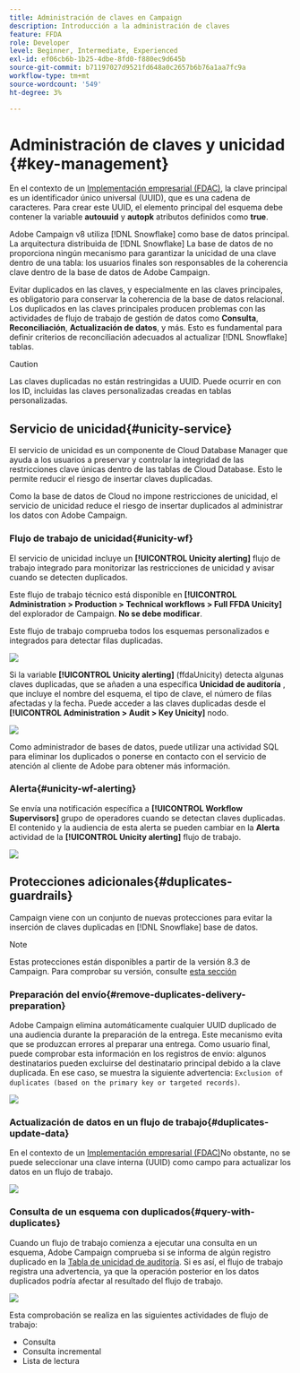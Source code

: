 ```yaml
---
title: Administración de claves en Campaign
description: Introducción a la administración de claves
feature: FFDA
role: Developer
level: Beginner, Intermediate, Experienced
exl-id: ef06cb6b-1b25-4dbe-8fd0-f880ec9d645b
source-git-commit: b71197027d9521fd648a0c2657b6b76a1aa7fc9a
workflow-type: tm+mt
source-wordcount: '549'
ht-degree: 3%

---
```


# Administración de claves y unicidad {#key-management}

En el contexto de un [Implementación empresarial (FDAC)](enterprise-deployment.md), la clave principal es un identificador único universal (UUID), que es una cadena de caracteres. Para crear este UUID, el elemento principal del esquema debe contener la variable **autouuid** y **autopk** atributos definidos como **true**.

Adobe Campaign v8 utiliza [!DNL Snowflake] como base de datos principal. La arquitectura distribuida de [!DNL Snowflake] La base de datos de no proporciona ningún mecanismo para garantizar la unicidad de una clave dentro de una tabla: los usuarios finales son responsables de la coherencia clave dentro de la base de datos de Adobe Campaign.

Evitar duplicados en las claves, y especialmente en las claves principales, es obligatorio para conservar la coherencia de la base de datos relacional. Los duplicados en las claves principales producen problemas con las actividades de flujo de trabajo de gestión de datos como **Consulta**, **Reconciliación**, **Actualización de datos**, y más. Esto es fundamental para definir criterios de reconciliación adecuados al actualizar [!DNL Snowflake] tablas.


>[!CAUTION]
>
>Las claves duplicadas no están restringidas a UUID. Puede ocurrir en con los ID, incluidas las claves personalizadas creadas en tablas personalizadas.


## Servicio de unicidad{#unicity-service}

El servicio de unicidad es un componente de Cloud Database Manager que ayuda a los usuarios a preservar y controlar la integridad de las restricciones clave únicas dentro de las tablas de Cloud Database. Esto le permite reducir el riesgo de insertar claves duplicadas.

Como la base de datos de Cloud no impone restricciones de unicidad, el servicio de unicidad reduce el riesgo de insertar duplicados al administrar los datos con Adobe Campaign.

### Flujo de trabajo de unicidad{#unicity-wf}

El servicio de unicidad incluye un **[!UICONTROL Unicity alerting]** flujo de trabajo integrado para monitorizar las restricciones de unicidad y avisar cuando se detecten duplicados.

Este flujo de trabajo técnico está disponible en **[!UICONTROL Administration > Production > Technical workflows > Full FFDA Unicity]** del explorador de Campaign. **No se debe modificar**.

Este flujo de trabajo comprueba todos los esquemas personalizados e integrados para detectar filas duplicadas.

![](assets/unicity-alerting-wf.png)

Si la variable **[!UICONTROL Unicity alerting]** (ffdaUnicity) detecta algunas claves duplicadas, que se añaden a una específica **Unicidad de auditoría** , que incluye el nombre del esquema, el tipo de clave, el número de filas afectadas y la fecha. Puede acceder a las claves duplicadas desde el **[!UICONTROL Administration > Audit > Key Unicity]** nodo.

![](assets/unicity-table.png)

Como administrador de bases de datos, puede utilizar una actividad SQL para eliminar los duplicados o ponerse en contacto con el servicio de atención al cliente de Adobe para obtener más información.

### Alerta{#unicity-wf-alerting}

Se envía una notificación específica a **[!UICONTROL Workflow Supervisors]** grupo de operadores cuando se detectan claves duplicadas. El contenido y la audiencia de esta alerta se pueden cambiar en la **Alerta** actividad de la **[!UICONTROL Unicity alerting]** flujo de trabajo.

![](assets/wf-alert-activity.png)


## Protecciones adicionales{#duplicates-guardrails}

Campaign viene con un conjunto de nuevas protecciones para evitar la inserción de claves duplicadas en [!DNL Snowflake] base de datos.

>[!NOTE]
>
>Estas protecciones están disponibles a partir de la versión 8.3 de Campaign. Para comprobar su versión, consulte [esta sección](../start/compatibility-matrix.md#how-to-check-your-campaign-version-and-buildversion)

### Preparación del envío{#remove-duplicates-delivery-preparation}

Adobe Campaign elimina automáticamente cualquier UUID duplicado de una audiencia durante la preparación de la entrega. Este mecanismo evita que se produzcan errores al preparar una entrega. Como usuario final, puede comprobar esta información en los registros de envío: algunos destinatarios pueden excluirse del destinatario principal debido a la clave duplicada. En ese caso, se muestra la siguiente advertencia: `Exclusion of duplicates (based on the primary key or targeted records)`.

![](assets/exclusion-duplicates-log.png)

### Actualización de datos en un flujo de trabajo{#duplicates-update-data}

En el contexto de un [Implementación empresarial (FDAC)](enterprise-deployment.md)No obstante, no se puede seleccionar una clave interna (UUID) como campo para actualizar los datos en un flujo de trabajo.

![](assets/update-data-no-internal-key.png)

### Consulta de un esquema con duplicados{#query-with-duplicates}

Cuando un flujo de trabajo comienza a ejecutar una consulta en un esquema, Adobe Campaign comprueba si se informa de algún registro duplicado en la [Tabla de unicidad de auditoría](#unicity-wf). Si es así, el flujo de trabajo registra una advertencia, ya que la operación posterior en los datos duplicados podría afectar al resultado del flujo de trabajo.

![](assets/query-with-duplicates.png)

Esta comprobación se realiza en las siguientes actividades de flujo de trabajo:

* Consulta
* Consulta incremental
* Lista de lectura